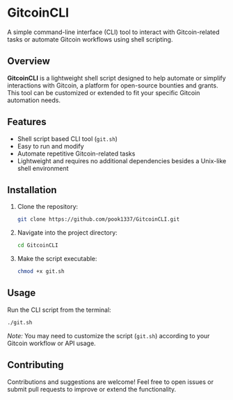 
# GitcoinCLI

A simple command-line interface (CLI) tool to interact with Gitcoin-related tasks or automate Gitcoin workflows using shell scripting.

## Overview

**GitcoinCLI** is a lightweight shell script designed to help automate or simplify interactions with Gitcoin, a platform for open-source bounties and grants. This tool can be customized or extended to fit your specific Gitcoin automation needs.

## Features

- Shell script based CLI tool (`git.sh`)
- Easy to run and modify
- Automate repetitive Gitcoin-related tasks
- Lightweight and requires no additional dependencies besides a Unix-like shell environment

## Installation

1. Clone the repository:
   ```bash
   git clone https://github.com/pook1337/GitcoinCLI.git
   ```
2. Navigate into the project directory:
   ```bash
   cd GitcoinCLI
   ```
3. Make the script executable:
   ```bash
   chmod +x git.sh
   ```

## Usage

Run the CLI script from the terminal:

```bash
./git.sh
```

*Note:* You may need to customize the script (`git.sh`) according to your Gitcoin workflow or API usage.

## Contributing

Contributions and suggestions are welcome! Feel free to open issues or submit pull requests to improve or extend the functionality.

